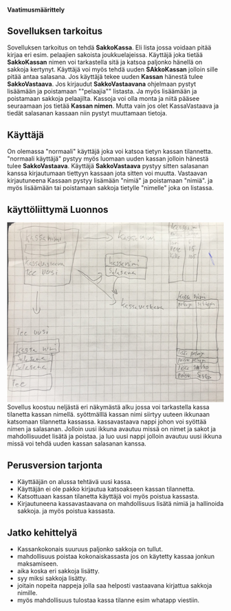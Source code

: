 
#### **Vaatimusmäärittely**

## **Sovelluksen tarkoitus**

Sovelluksen tarkoitus on tehdä **SakkoKassa**. Eli lista jossa voidaan pitää kirjaa
eri esim. pelaajien sakoista joukkuelajeissa. 
Käyttäjä joka tietää **SakkoKassan** nimen voi tarkastella sitä ja katsoa paljonko hänellä on sakkoja kertynyt.
Käyttäjä voi myös tehdä uuden **SAkkoKassan** jolloin sille pitää antaa salasana.
Jos käyttäjä tekee uuden **Kassan** hänestä tulee **SakkoVastaava**. 
Jos kirjaudut **SakkoVastaavana** ohjelmaan pystyt lisäämään ja poistamaan ""pelaajia"" listasta.
Ja myös lisäämään ja poistamaan sakkoja pelaajilta.
Kassoja voi olla monta ja niitä pääsee seuraamaan jos tietää **Kassan nimen**.
Mutta vain jos olet KassaVastaava ja tiedät salasanan kassaan niin pystyt muuttamaan tietoja.

## **Käyttäjä**

On olemassa "normaali" käyttäjä joka voi katsoa tietyn kassan tilannetta.
"normaali käyttäjä" pystyy myös luomaan uuden kassan jolloin hänestä tulee **SakkoVastaava**.
Käyttäjä **SakkoVastaava** pystyy sitten salasanan kanssa kirjautumaan tiettyyn kassaan jota sitten voi muutta.
Vastaavan kirjautuneena Kassaan pystyy lisämään "nimiä" ja poistamaan "nimiä".
ja myös lisäämään tai poistamaan sakkoja tietylle "nimelle" joka on listassa.

## **käyttöliittymä Luonnos**

![Luonnos](https://github.com/Niklas-ni/ot-harjoitustyo/blob/master/Dokumentaatiot/Kuvat/SakkoKassaLuonnos1.jpg)
Sovellus koostuu neljästä eri näkymästä alku jossa voi tarkastella kassa tilanetta kassan nimellä.
syöttmälllä kassan nimi siirtyy uuteen ikkunaan katsomaan tilannetta kassassa.
kassavastaava nappi johon voi syöttää nimen ja salasanan.
Jolloin uusi ikkuna avautuu missä on nimet ja sakot ja mahdollisuudet lisätä ja poistaa.
ja luo uusi nappi jolloin avautuu uusi ikkuna missä voi tehdä uuden kassan salasanan kanssa.

## **Perusversion tarjonta**

* Käyttääjän on alussa tehtävä uusi kassa. 
* Käyttäjän ei ole pakko kirjautua katsoakseen kassan tilannetta.
* Katsottuaan kassan tilanetta käyttäjä voi myös poistua kassasta.
* Kirjautuneena kassavastaavana on mahdollisuus lisätä nimiä ja hallinoida sakkoja.
ja myös poistua kassasta.  

## **Jatko kehittelyä**

* Kassankokonais suuruus paljonko sakkoja on tullut.
* mahdollisuus poistaa kokonaiskassasta jos on käytetty kassaa jonkun maksamiseen.
* aika koska eri sakkoja lisätty.
* syy miksi sakkoja lisätty.
* joitain nopeita nappeja jolla saa helposti vastaavana kirjattua sakkoja nimille.
* myös mahdollisuus tulostaa kassa tilanne esim whatapp viestiin.
 

 
